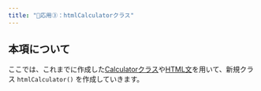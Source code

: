 ```yaml
---
title: "🚧応用③：htmlCalculatorクラス"
---
```


## 本項について

ここでは、これまでに作成した[Calculatorクラス](./c9-js-code)や[HTML文](./d2-prepare-html)を用いて、新規クラス `htmlCalculator()` を作成していきます。
